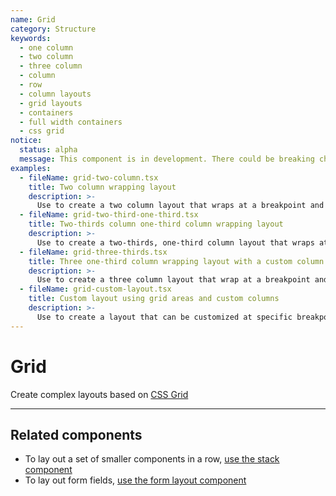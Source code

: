```yaml
---
name: Grid
category: Structure
keywords:
  - one column
  - two column
  - three column
  - column
  - row
  - column layouts
  - grid layouts
  - containers
  - full width containers
  - css grid
notice:
  status: alpha
  message: This component is in development. There could be breaking changes made to it in a non-major release of Polaris. Please use with caution.
examples:
  - fileName: grid-two-column.tsx
    title: Two column wrapping layout
    description: >-
      Use to create a two column layout that wraps at a breakpoint and aligns to a twelve column grid.
  - fileName: grid-two-third-one-third.tsx
    title: Two-thirds column one-third column wrapping layout
    description: >-
      Use to create a two-thirds, one-third column layout that wraps at a breakpoint and aligns to a twelve column grid.
  - fileName: grid-three-thirds.tsx
    title: Three one-third column wrapping layout with a custom column count
    description: >-
      Use to create a three column layout that wrap at a breakpoint and aligns to a twelve column grid.
  - fileName: grid-custom-layout.tsx
    title: Custom layout using grid areas and custom columns
    description: >-
      Use to create a layout that can be customized at specific breakpoints.
---
```


# Grid

Create complex layouts based on [CSS Grid](https://developer.mozilla.org/en-US/docs/Web/CSS/grid)

---

## Related components

- To lay out a set of smaller components in a row, [use the stack component](https://polaris.shopify.com/components/stack)
- To lay out form fields, [use the form layout component](https://polaris.shopify.com/components/form-layout)
